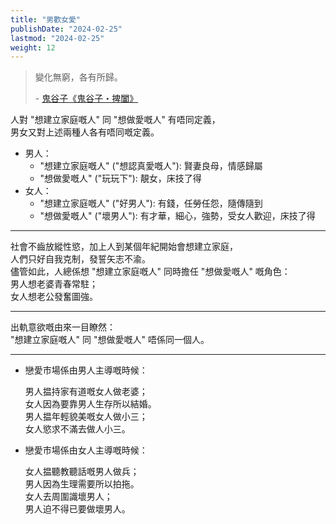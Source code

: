 ```yaml
---
title: "男歡女愛"
publishDate: "2024-02-25"
lastmod: "2024-02-25"
weight: 12
---
```


> 變化無窮，各有所歸。
>
> \- [鬼谷子《鬼谷子・捭闔》](https://so.gushiwen.cn/mingju/juv_e962ca55f711.aspx)

人對 "想建立家庭嘅人" 同 "想做愛嘅人" 有唔同定義，<br/>
男女又對上述兩種人各有唔同嘅定義。<br/>

- 男人：
  - "想建立家庭嘅人" ("想認真愛嘅人"): 賢妻良母，情感歸屬
  - "想做愛嘅人" ("玩玩下"): 靚女，床技了得
- 女人：
  - "想建立家庭嘅人" ("好男人"): 有錢，任勞任怨，隨傳隨到
  - "想做愛嘅人" ("壞男人"): 有才華，細心，強勢，受女人歡迎，床技了得

---

社會不齒放縱性慾，加上人到某個年紀開始會想建立家庭，<br/>
人們只好自我克制，發誓矢志不渝。<br/>
儘管如此，人總係想 "想建立家庭嘅人" 同時擔任 "想做愛嘅人" 嘅角色：<br/>
男人想老婆青春常駐；<br/>
女人想老公發奮圖強。<br/>

---

出軌意欲嘅由來一目瞭然：<br/>
"想建立家庭嘅人" 同 "想做愛嘅人" 唔係同一個人。<br/>

---

- 戀愛市場係由男人主導嘅時候：<br/>

  男人揾持家有道嘅女人做老婆；<br/>
  女人因為要靠男人生存所以結婚。<br/>
  男人揾年輕貌美嘅女人做小三；<br/>
  女人慾求不滿去做人小三。<br/>

- 戀愛市場係由女人主導嘅時候：<br/>

  女人揾聽教聽話嘅男人做兵；<br/>
  男人因為生理需要所以拍拖。<br/>
  女人去周圍識壞男人；<br/>
  男人迫不得已要做壞男人。<br/>
